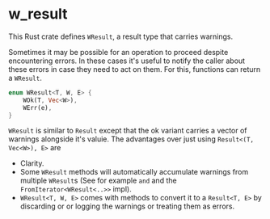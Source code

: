 # w_result

This Rust crate defines `WResult`, a result type that carries warnings.

Sometimes it may be possible for an operation to proceed despite encountering
errors. In these cases it's useful to notify the caller about these errors in
case they need to act on them. For this, functions can return a `WResult`.

```rust
enum WResult<T, W, E> {
    WOk(T, Vec<W>),
    WErr(e),
}
```

`WResult` is similar to `Result` except that the ok variant carries a vector of
warnings alongside it's valuie. The advantages over just using
`Result<(T, Vec<W>), E>` are
 * Clarity.
 * Some `WResult` methods will automatically accumulate warnings from multiple
   `WResult`s (See for example `and` and the `FromIterator<WResult<..>>` impl).
 * `WResult<T, W, E>` comes with methods to convert it to a `Result<T, E>` by
   discarding or or logging the warnings or treating them as errors.


